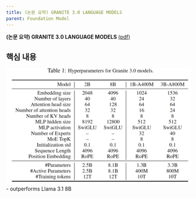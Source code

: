 ```yaml
---
title: (논문 요약) GRANITE 3.0 LANGUAGE MODELS
parent: Foundation Model
---
```


**(논문 요약) GRANITE 3.0 LANGUAGE MODELS** [(pdf)](https://github.com/ibm-granite/granite-3.0-language-models/blob/main/paper.pdf)

## 핵심 내용
<img src="/data/papers/granite3/arch.png" width="600" />
- outperforms Llama 3.1 8B
